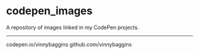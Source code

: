 # codepen_images
A repository of images linked in my CodePen projects.

_____________________________________________________

codepen.io/vinnybaggins
github.com/vinnybaggins
